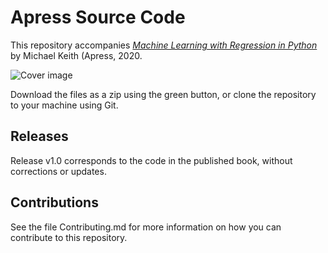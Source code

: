 # Apress Source Code

This repository accompanies [*Machine Learning with Regression in Python*](https://rd.springer.com/video/10.1007/%isbn%) by Michael Keith (Apress, 2020.

[comment]: #cover
![Cover image](%isbn%.jpg)

Download the files as a zip using the green button, or clone the repository to your machine using Git.

## Releases

Release v1.0 corresponds to the code in the published book, without corrections or updates.

## Contributions

See the file Contributing.md for more information on how you can contribute to this repository.